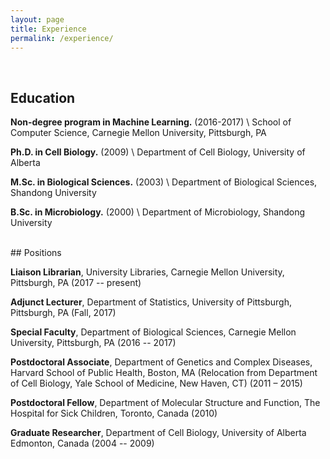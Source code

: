 ```yaml
---
layout: page
title: Experience
permalink: /experience/
---
```

<br>

## Education

**Non-degree program in Machine Learning.** (2016-2017) \\
School of Computer Science, Carnegie Mellon University, Pittsburgh, PA

**Ph.D. in Cell Biology.** (2009) \\
Department of Cell Biology, University of Alberta

**M.Sc. in Biological Sciences.** (2003) \\
Department of Biological Sciences, Shandong University

**B.Sc. in Microbiology.** (2000) \\
Department of Microbiology, Shandong University

<br>
## Positions

**Liaison Librarian**, University Libraries, Carnegie Mellon University, Pittsburgh, PA (2017 -- present)

**Adjunct Lecturer**, Department of Statistics, University of Pittsburgh, Pittsburgh, PA (Fall, 2017)

**Special Faculty**, Department of Biological Sciences, Carnegie Mellon University, Pittsburgh, PA (2016 -- 2017)
  
**Postdoctoral Associate**, Department of Genetics and Complex Diseases, Harvard School of Public Health, Boston, MA (Relocation from Department of Cell Biology, Yale School of Medicine, New Haven, CT) (2011 – 2015) 

**Postdoctoral Fellow**, Department of Molecular Structure and Function, The Hospital for Sick Children, Toronto, Canada (2010)

**Graduate Researcher**, Department of Cell Biology, University of Alberta Edmonton, Canada (2004 -- 2009) 
